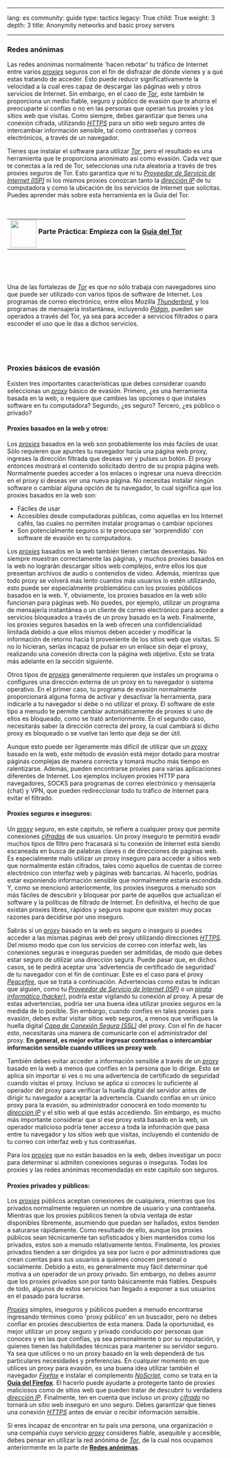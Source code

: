

---

lang: es
community: guide
type: tactics
legacy: True
child: True
weight: 3
depth: 3
title: Anonymity networks and basic proxy servers

---

<h3 id="Redesanonimas">Redes anónimas<span class="anchor"> </span></h3>

<p>Las redes anónimas normalmente 'hacen rebotar' tu tráfico de Internet entre varios <a href="/es/glossary#Proxy" title="Proxy"><em>proxies</em></a> seguros con el fin de disfrazar de dónde vienes y a qué estas tratando de acceder. Esto puede reducir significativamente la velocidad a la cual eres capaz de descargar las páginas web y otros servicios de Internet. Sin embargo, en el caso de <em><a href="/es/glossary#Tor" title="Tor">Tor</a></em>, este también te proporciona un medio fiable, seguro y público de evasión que te ahorra el preocuparte si confías o no en las personas que operan tus proxies y los sitios web que visitas. Como siempre, debes garantizar que tienes una conexión cifrada, utilizando <a href="/es/glossary#HTTPS" title="HTTPS"><em>HTTPS</em></a> para un sitio web seguro antes de intercambiar información sensible, tal como contraseñas y correos electrónicos, a través de un navegador.</p>

<p>Tienes que instalar el software para utilizar <em><a href="/es/glossary#Tor" title="Tor">Tor</a></em>, pero el resultado es una herramienta que te proporciona anonimato así como evasión. Cada vez que te conectas a la red de Tor, seleccionas una ruta aleatoria a través de tres proxies seguros de Tor. Esto garantiza que ni tu <em><a href="/es/glossary#ISP" title="Proveedor de Servicio de Internet (ISP)">Proveedor de Servicio de Internet (ISP)</a></em> ni los mismos proxies conozcan tanto la <em><a href="/es/glossary#IP" title="Dirección de Protocolo de Internet (Dirección IP)">dirección IP</a></em> de tu computadora y como la ubicación de los servicios de Internet que solicitas. Puedes aprender más sobre esta herramienta en la Guía del Tor.</p>

<p>&nbsp;</p>

<table border="0" cellpadding="5" cellspacing="0">
	<tbody>
		<tr>
			<td><img align="middle" height="63" src="/sites/securitybkp.ngoinabox.org/files/u9/hand_web_trans.png" width="60" /> <strong>Parte Práctica: Empieza con la <a href="/es/tor_principal" title="Guía del Tor"><strong>Guía del Tor</strong></a> </strong></td>
		</tr>
	</tbody>
</table>

<p>&nbsp;</p>

<p>&nbsp;</p>

<p>Una de las fortalezas de <em><a href="/es/glossary#Tor" title="Tor">Tor</a></em> es que no sólo trabaja con navegadores sino que puede ser utilizado con varios tipos de software de Internet. Los programas de correo electrónico, entre ellos Mozilla <a href="/es/glossary#Thunderbird" title="Thunderbird"><em>Thunderbird</em></a>, y los programas de mensajería instantánea, incluyendo <a href="/es/glossary#Pidgin" title="Pidgin"><em>Pidgin</em></a>, pueden ser operados a través del Tor, ya sea para acceder a servicios filtrados o para esconder el uso que le das a dichos servicios.</p>

<p>&nbsp;</p>

<p>&nbsp;</p>

<h3 id="Proxiesbasicosevasion">Proxies básicos de evasión<span class="anchor"> </span></h3>

<p>Existen tres importantes características que debes considerar cuando seleccionas un <a href="/es/glossary#Proxy" title="Proxy"><em>proxy</em></a> básico de evasión. Primero, ¿es una herramienta basada en la web, o requiere que cambies las opciones o que instales software en tu computadora? Segundo, ¿es seguro? Tercero, ¿es público o privado?</p>

<h4 id="Proxiesbasadosweb">Proxies basados en la web y otros:</h4>

<p>Los <a href="/es/glossary#Proxy" title="Proxy"><em>proxies</em></a> basados en la web son probablemente los más fáciles de usar. Sólo requieren que apuntes tu navegador hacia una página web proxy, ingreses la dirección filtrada que deseas ver y pulses un botón. El proxy entonces mostrará el contenido solicitado dentro de su propia página web. Normalmente puedes acceder a los enlaces o ingresar una nueva dirección en el proxy si deseas ver una nueva página. No necesitas instalar ningún software o cambiar alguna opción de tu navegador, lo cual significa que los proxies basados en la web son:</p>

<ul>
	<li>Fáciles de usar</li>
	<li>Accesibles desde computadoras públicas, como aquellas en los Internet cafés, las cuales no permiten instalar programas o cambiar opciones</li>
	<li>Son potencialmente seguros si te preocupa ser 'sorprendido' con software de evasión en tu computadora.</li>
</ul>

<p>Los <a href="/es/glossary#Proxy" title="Proxy"><em>proxies</em></a> basados en la web también tienen ciertas desventajas. No siempre muestran correctamente las páginas, y muchos proxies basados en la web no lograrán descargar sitios web complejos, entre ellos los que presentan archivos de audio o contenidos de video. Además, mientras que todo proxy se volverá más lento cuantos más usuarios lo estén utilizando, esto puede ser especialmente problemático con los proxies públicos basados en la web. Y, obviamente, los proxies basados en la web sólo funcionan para páginas web. No puedes, por ejemplo, utilizar un programa de mensajería instantánea o un cliente de correo electrónico para acceder a servicios bloqueados a través de un proxy basado en la web. Finalmente, los proxies seguros basados en la web ofrecen una confidencialidad limitada debido a que ellos mismos deben acceder y modificar la información de retorno hacia ti proveniente de los sitios web que visitas. Si no lo hicieran, serías incapaz de pulsar en un enlace sin dejar el proxy, realizando una conexión directa con la página web objetivo. Esto se trata más adelante en la sección siguiente.</p>

<p>Otros tipos de <a href="/es/glossary#Proxy" title="Proxy"><em>proxies</em></a> generalmente requieren que instales un programa o configures una dirección externa de un proxy en tu navegador o sistema operativo. En el primer caso, tu programa de evasión normalmente proporcionará alguna forma de activar y desactivar la herramienta, para indicarle a tu navegador si debe o no utilizar el proxy. El software de este tipo a menudo te permite cambiar automáticamente de proxies si uno de ellos es bloqueado, como se trató anteriormente. En el segundo caso, necesitarás saber la dirección correcta del proxy, la cual cambiará si dicho proxy es bloqueado o se vuelve tan lento que deja se der útil.</p>

<p>Aunque esto puede ser ligeramente más difícil de utilizar que un <a href="/es/glossary#Proxy" title="Proxy"><em>proxy</em></a> basado en la web, este método de evasión está mejor dotado para mostrar páginas complejas de manera correcta y tomará mucho más tiempo en ralentizarse. Además, pueden encontrarse proxies para varias aplicaciones diferentes de Internet. Los ejemplos incluyen proxies HTTP para navegadores, SOCKS para programas de correo electrónico y mensajería (chat) y VPN, que pueden redireccionar todo tu tráfico de Internet para evitar el filtrado.</p>

<h4>Proxies seguros e inseguros:</h4>

<p>Un <a href="/es/glossary#Proxy" title="Proxy"><em>proxy</em></a> seguro, en este capitulo, se refiere a cualquier proxy que permita conexiones <em><a href="/es/glossary#Cifrado" title="Cifrado">cifradas</a></em> de sus usuarios. Un proxy inseguro te permitirá evadir muchos tipos de filtro pero fracasará si tu conexión de Internet está siendo escaneada en busca de palabras claves o de direcciones de páginas web. Es especialmente malo utilizar un proxy inseguro para acceder a sitios web que normalmente están cifrados, tales como aquellos de cuentas de correo electrónico con interfaz web y páginas web bancarias. Al hacerlo, podrías estar exponiendo información sensible que normalmente estaría escondida. Y, como se mencionó anteriormente, los proxies inseguros a menudo son más fáciles de descubrir y bloquear por parte de aquellos que actualizan el software y la políticas de filtrado de Internet. En definitiva, el hecho de que existan proxies libres, rápidos y seguros supone que existen muy pocas razones para decidirse por uno inseguro.</p>

<p>Sabrás si un <a href="/es/glossary#Proxy" title="Proxy"><em>proxy</em></a> basado en la web es seguro o inseguro si puedes acceder a las mismas páginas web del proxy utilizando direcciones <a href="/es/glossary#HTTPS" title="HTTPS"><em>HTTPS</em></a>. Del mismo modo que con los servicios de correo con interfaz web, las conexiones seguras e inseguras pueden ser admitidas, de modo que debes estar seguro de utilizar una dirección segura. Puede pasar que, en dichos casos, se te pedirá aceptar una 'advertencia de certificado de seguridad' de tu navegador con el fin de continuar. Este es el caso para el proxy <a href="/es/glossary#Peacefire" title="Peacefire"><em>Peacefire</em></a>, que se trata a continuación. Advertencias como estas te indican que alguien, como tu <a href="/es/glossary#ISP" title="Proveedor de Servicio de Internet (ISP)"><em>Proveedor de Servicio de Internet (ISP)</em></a> o un <a href="/es/glossary#Hacker" title="Pirata informático (hacker)"><em>pirata informático (hacker)</em></a>, podría estar vigilando tu conexión al proxy. A pesar de estas advertencias, podría ser una buena idea utilizar proxies seguros en la medida de lo posible. Sin embargo, cuando confíes en tales proxies para evasión, debes evitar visitar sitios web seguros, a menos que verifiques la huella digital <a href="/es/glossary#SSL" title="Capa de Conexión Segura (SSL)"><em>Capa de Conexión Segura (SSL)</em></a> del proxy. Con el fin de hacer esto, necesitarás una manera de comunicarte con el administrador del proxy. <strong>En general, es mejor evitar ingresar contraseñas o intercambiar información sensible cuando utilices un proxy web</strong>.</p>

<p>También debes evitar acceder a información sensible a través de un <a href="/es/glossary#Proxy" title="Proxy"><em>proxy</em></a> basado en la web a menos que confíes en la persona que lo dirige. Esto se aplica sin importar si ves o no una advertencia de certificado de seguridad cuando visitas el proxy. Incluso se aplica si conoces lo suficiente al operador del proxy para verificar la huella digital del servidor antes de dirigir tu navegador a aceptar la advertencia. Cuando confías en un único proxy para la evasión, su administrador conocerá en todo momento tu <em><a href="/es/glossary#IP" title="Dirección de Protocolo de Internet (Dirección IP)">dirección IP</a></em> y el sitio web al que estás accediendo. Sin embargo, es mucho más importante considerar que si ese proxy está basado en la web, un operador malicioso podría tener acceso a toda la información que pasa entre tu navegador y los sitios web que visitas, incluyendo el contenido de tu correo con interfaz web y tus contraseñas.</p>

<p>Para los <a href="/es/glossary#Proxy" title="Proxy"><em>proxies</em></a> que no están basados en la web, debes investigar un poco para determinar si admiten conexiones seguras o inseguras. Todas los proxies y las redes anónimas recomendadas en este capitulo son seguros.</p>

<h4>Proxies privados y públicos:</h4>

<p>Los <a href="/es/glossary#Proxy" title="Proxy"><em>proxies</em></a> públicos aceptan conexiones de cualquiera, mientras que los privados normalmente requieren un nombre de usuario y una contraseña. Mientras que los proxies públicos tienen la obvia ventaja de estar disponibles libremente, asumiendo que puedan ser hallados, estos tienden a saturarse rápidamente. Como resultado de ello, aunque los proxies públicos sean técnicamente tan sofisticados y bien mantenidos como los privados, estos son a menudo relativamente lentos. Finalmente, los proxies privados tienden a ser dirigidos ya sea por lucro o por administradores que crean cuentas para sus usuarios a quienes conocen personal o socialmente. Debido a esto, es generalmente muy fácil determinar qué motiva a un operador de un proxy privado. Sin embargo, no debes asumir que los proxies privados son por tanto básicamente más fiables. Después de todo, algunos de estos servicios han llegado a exponer a sus usuarios en el pasado para lucrarse.</p>

<p><a href="/es/glossary#Proxy" title="Proxy"><em>Proxies</em></a> simples, inseguros y públicos pueden a menudo encontrarse ingresando términos como 'proxy público' en un buscador, pero no debes confiar en proxies descubiertos de esta manera. Dada la oportunidad, es mejor utilizar un proxy seguro y privado conducido por personas que conoces y en las que confías, ya sea personalmente o por su reputación, y quienes tienen las habilidades técnicas para mantener su servidor seguro. Ya sea que utilices o no un proxy basado en la web dependerá de tus particulares necesidades y preferencias. En cualquier momento en que utilices un proxy para evasión, es una buena idea utilizar también el navegador <a href="/es/glossary#Firefox" title="Firefox"><em>Firefox</em></a> e instalar el complemento <a href="/es/glossary#NoScript" title="NoScript"><em>NoScript</em></a>, como se trata en la <a href="/es/firefox_principal" title="Guía del Firefox"><strong>Guía del Firefox</strong></a>. El hacerlo puede ayudarte a protegerte tanto de proxies maliciosos como de sitios web que pueden tratar de descubrir tu verdadera <em><a href="/es/glossary#IP" title="Dirección de Protocolo de Internet (Dirección IP)">dirección IP</a></em>. Finalmente, ten en cuenta que incluso un proxy <a href="/es/glossary#Cifrado" title="Cifrado"><em>cifrado</em></a> no tornará un sitio web inseguro en uno seguro. Debes garantizar que tienes una conexión <a href="/es/glossary#HTTPS" title="HTTPS"><em>HTTPS</em></a> antes de enviar o recibir información sensible.</p>

<p>Si eres incapaz de encontrar en tu país una persona, una organización o una compañía cuyo servicio <a href="/es/glossary#Proxy" title="Proxy"><em>proxy</em></a> consideres fiable, asequible y accesible, debes pensar en utilizar la red anónima de <em><a href="/es/glossary#Tor" title="Tor">Tor</a></em>, de la cual nos ocupamos anteriormente en la parte de <a href="/es/chapter_8_3#Redesanonimas" title="Redes anónimas"><strong>Redes anónimas</strong></a>.</p>

<p>&nbsp;</p>


